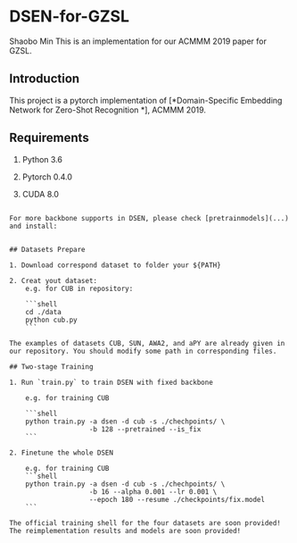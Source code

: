 # DSEN-for-GZSL
Shaobo Min
This is an implementation for our ACMMM 2019 paper for GZSL.

## Introduction

This project is a pytorch implementation of [*Domain-Specific Embedding Network for Zero-Shot Recognition *], ACMMM 2019. 

## Requirements

1. Python 3.6

2. Pytorch 0.4.0

3. CUDA 8.0

```

For more backbone supports in DSEN, please check [pretrainmodels](...) and install:


## Datasets Prepare

1. Download correspond dataset to folder your ${PATH}

2. Creat yout dataset:
    e.g. for CUB in repository:

    ```shell
    cd ./data
	python cub.py
    ```

The examples of datasets CUB, SUN, AWA2, and aPY are already given in our repository. You should modify some path in corresponding files.

## Two-stage Training

1. Run `train.py` to train DSEN with fixed backbone

	e.g. for training CUB 

	```shell
	python train.py -a dsen -d cub -s ./chechpoints/ \
					-b 128 --pretrained --is_fix
	```

2. Finetune the whole DSEN

	e.g. for training CUB
	```shell
	python train.py -a dsen -d cub -s ./chechpoints/ \
					-b 16 --alpha 0.001 --lr 0.001 \
					--epoch 180 --resume ./checkpoints/fix.model
	```

The official training shell for the four datasets are soon provided!
The reimplementation results and models are soon provided!
